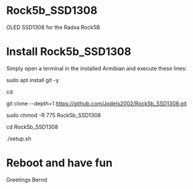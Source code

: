 # Rock5b_SSD1308
OLED SSD1308 for the Radxa Rock5B

# Install Rock5b_SSD1308
Simply open a terminal in the installed Armibian and execute these lines:


sudo apt install git -y

cd

git clone --depth=1 https://github.com/Jodels2002/Rock5b_SSD1308.git

sudo chmod -R 775 Rock5b_SSD1308

cd Rock5b_SSD1308

./setup.sh





# Reboot and have fun 
   Greetings Bernd
